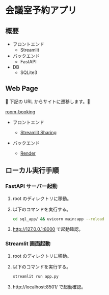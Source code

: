 # 会議室予約アプリ

## 概要

- フロントエンド
  - Streamlit
- バックエンド
  - FastAPI
- DB
  - SQLite3

## Web Page

🐧 下記の URL からサイトに遷移します。🐧

[room-booking](https://room-booking.streamlit.app/)

- フロントエンド

  - [Streamlit Sharing](https://room-booking.streamlit.app/)

- バックエンド
  - [Render](https://room-booking-api-6hwu.onrender.com/)

## ローカル実行手順

### FastAPI サーバー起動

1. root のディレクトリに移動。
2. 以下のコマンドを実行する。

   ```bash
   cd sql_app/ && uvicorn main:app --reload
   ```

3. http://127.0.0.1:8000 で起動確認。

### Streamlit 画面起動

1. root のディレクトリに移動。
2. 以下のコマンドを実行する。

   ```bash
   streamlit run app.py
   ```

3. http://localhost:8501/ で起動確認。

